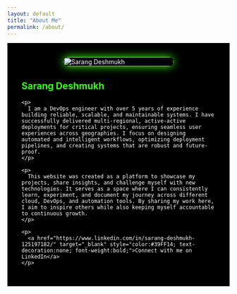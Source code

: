 ```yaml
---
layout: default
title: "About Me"
permalink: /about/
---
```


<div class="page__splash about-page" style="background-color:#000; color:#fff; padding:2rem; display:flex; flex-wrap:wrap; align-items:center; gap:2rem; justify-content:center;">

  <!-- Photo with neon glow -->
  <div class="about-photo" style="max-width:250px; width:100%;">
    <img src="{{ '/assets/images/photo.png' | relative_url }}" alt="Sarang Deshmukh" 
         style="width:100%; border-radius:12px; box-shadow: 0 0 20px #39FF14;">
  </div>

<style>
@keyframes neon-pulse {
  0% {
    box-shadow: 0 0 15px #39FF14, 0 0 30px #39FF14, 0 0 45px #39FF14;
  }
  100% {
    box-shadow: 0 0 25px #39FF14, 0 0 50px #39FF14, 0 0 75px #39FF14;
  }
}
</style>

  <!-- Heading + Bio -->
  <div class="about-bio" style="flex:2 1 500px; max-width:600px;">
    <h2 class="about__title" style="color:#39FF14; margin-top:0;">Sarang Deshmukh</h2>
    
    <p>
      I am a DevOps engineer with over 5 years of experience building reliable, scalable, and maintainable systems. I have successfully delivered multi-regional, active-active deployments for critical projects, ensuring seamless user experiences across geographies. I focus on designing automated and intelligent workflows, optimizing deployment pipelines, and creating systems that are robust and future-proof.
    </p>

    <p>
      This website was created as a platform to showcase my projects, share insights, and challenge myself with new technologies. It serves as a space where I can consistently learn, experiment, and document my journey across different cloud, DevOps, and automation tools. By sharing my work here, I aim to inspire others while also keeping myself accountable to continuous growth.
    </p>

    <p>
      <a href="https://www.linkedin.com/in/sarang-deshmukh-125197182/" target="_blank" style="color:#39FF14; text-decoration:none; font-weight:bold;">Connect with me on LinkedIn</a>
    </p>

  </div>

</div>

<!-- Responsive fix -->
<style>
@media (max-width: 700px) {
  .about-page {
    flex-direction: column;
    align-items: flex-start; /* left align everything */
  }
  .about-photo, .about-bio {
    flex: 1 1 100%;
    max-width: 300px;
    text-align: left; /* text left-aligned */
  }
  .about-photo img {
    box-shadow: 0 0 15px #39FF14; /* Slightly smaller glow on mobile */
    margin-left: 0; /* ensure image aligns left */
  }
}
</style>

